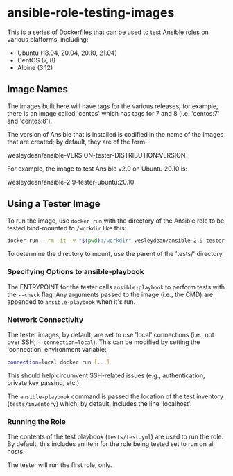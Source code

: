 # ansible-role-testing-images

This is a series of Dockerfiles that can be used to test Ansible roles on
various platforms, including:

  * Ubuntu (18.04, 20.04, 20.10, 21.04)
  * CentOS (7, 8)
  * Alpine (3.12)

## Image Names

The images built here will have tags for the various releases; for example,
there is an image called 'centos' which has tags for 7 and 8 (i.e.
'centos:7' and 'centos:8').

The version of Ansible that is installed is codified in the name of the
images that are created; by default, they are of the form:

  wesleydean/ansible-VERSION-tester-DISTRIBUTION:VERSION

For example, the image to test Ansible v2.9 on Ubuntu 20.10 is:

  wesleydean/ansible-2.9-tester-ubuntu:20.10

## Using a Tester Image

To run the image, use `docker run` with the directory of the Ansible role
to be tested bind-mounted to `/workdir` like this:

```sh
docker run --rm -it -v "$(pwd):/workdir" wesleydean/ansible-2.9-tester-ubuntu:20.10
```

To determine the directory to mount, use the parent of the 'tests/' directory.

### Specifying Options to ansible-playbook

The ENTRYPOINT for the tester calls `ansible-playbook` to perform tests with
the `--check` flag.  Any arguments passed to the image (i.e., the CMD) are
appended to `ansible-playbook` when it's run.

### Network Connectivity

The tester images, by default, are set to use 'local' connections (i.e.,
not over SSH; `--connection=local`).  This can be modified by setting
the 'connection' environment variable:

```sh
connection=local docker run [...]
```

This should help circumvent SSH-related issues (e.g., authentication,
private key passing, etc.).

The `ansible-playbook` command is passed the location of the test
inventory (`tests/inventory`) which, by default, includes the line 'localhost'.

### Running the Role

The contents of the test playbook (`tests/test.yml`) are used to run the role.
By default, this includes an item for the role being tested set to run on
all hosts.

The tester will run the first role, only.
